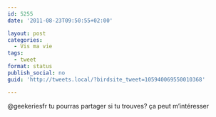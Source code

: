 ```yaml
---
id: 5255
date: '2011-08-23T09:50:55+02:00'

layout: post
categories:
  - Vis ma vie
tags:
  - tweet
format: status
publish_social: no
guid: 'http://tweets.local/?birdsite_tweet=105940069550010368'

---
```


@geekeriesfr tu pourras partager si tu trouves? ça peut m’intéresser